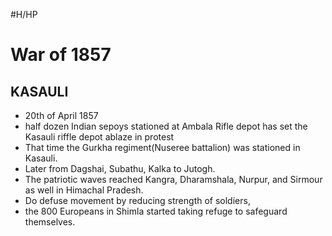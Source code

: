 #H/HP 
# War of 1857
## KASAULI
* 20th of April 1857
* half dozen Indian sepoys stationed at Ambala Rifle depot has set the Kasauli riffle depot ablaze in protest
* That time the Gurkha regiment(Nuseree battalion) was stationed in Kasauli.
* Later from Dagshai, Subathu, Kalka to Jutogh.
* The patriotic waves reached Kangra, Dharamshala, Nurpur, and Sirmour as well in Himachal Pradesh. 
* Do defuse movement by reducing strength of soldiers, 
* the 800 Europeans in Shimla started taking refuge to safeguard themselves.